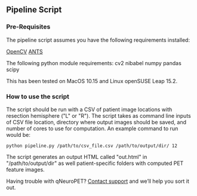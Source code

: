 ## Pipeline Script

### Pre-Requisites

The pipeline script assumes you have the following requirements installed:

[OpenCV](https://pypi.org/project/opencv-python/)
[ANTS](http://stnava.github.io/ANTs/)

The following python module requirements:
cv2
nibabel
numpy
pandas
scipy

This has been tested on MacOS 10.15 and Linux openSUSE Leap 15.2.

### How to use the script
The script should be run with a CSV of patient image locations with resection hemisphere ("L" or "R"). The script takes as command line inputs of CSV file location, directory where output images should be saved, and number of cores to use for computation. An example command to run would be:

```
python pipeline.py /path/to/csv_file.csv /path/to/output/dir/ 12
```

The script generates an output HTML called "out.html" in "/path/to/output/dir" as well patient-specific folders with computed PET feature images.

Having trouble with qNeuroPET? [Contact support](http://github.com/ieeg-portal) and we’ll help you sort it out.
